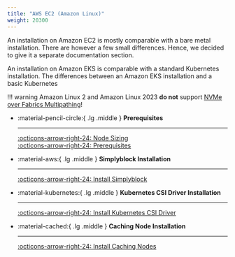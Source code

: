 ```yaml
---
title: "AWS EC2 (Amazon Linux)"
weight: 20300
---
```


An installation on Amazon EC2 is mostly comparable with a bare metal installation. There are however a few small
differences. Hence, we decided to give it a separate documentation section.

An installation on Amazon EKS is comparable with a standard Kubernetes installation. The differences between an Amazon
EKS installation and a basic Kubernetes

!!! warning
    Amazon Linux 2 and Amazon Linux 2023 **do not** support
    [NVMe over Fabrics Multipathing](../../important-notes/terminology.md#multipathing)!

<div class="grid cards" markdown>

-   :material-pencil-circle:{ .lg .middle } __Prerequisites__

    ---

    [:octicons-arrow-right-24: Node Sizing](../deployment-planning/node-sizing.md)<br/>
    [:octicons-arrow-right-24: Prerequisites](prerequisites.md)

-   :material-aws:{ .lg .middle } __Simplyblock Installation__

    ---

    [:octicons-arrow-right-24: Install Simplyblock](install-simplyblock.md)

-   :material-kubernetes:{ .lg .middle } __Kubernetes CSI Driver Installation__

    ---

    [:octicons-arrow-right-24: Install Kubernetes CSI Driver](install-simplyblock-csi.md)

-   :material-cached:{ .lg .middle } __Caching Node Installation__

    ---

    [:octicons-arrow-right-24: Install Caching Nodes](install-caching-nodes.md)
</div>
